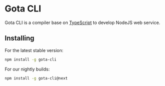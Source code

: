 # Gota CLI

Gota CLI is a compiler base on [TypeScript](https://www.typescriptlang.org/) to develop NodeJS web service. 

## Installing

For the latest stable version:

```bash
npm install -g gota-cli
```

For our nightly builds:

```bash
npm install -g gota-cli@next
```

